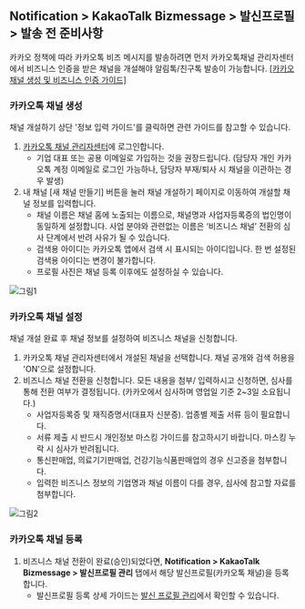 ## Notification > KakaoTalk Bizmessage > 발신프로필 > 발송 전 준비사항
카카오 정책에 따라 카카오톡 비즈 메시지를 발송하려면 먼저 카카오톡채널 관리자센터에서 비즈니스 인증을 받은 채널을 개설해야 알림톡/친구톡 발송이 가능합니다. [[카카오 채널 생성 및 비즈니스 인증 가이드]](https://kakaobusiness.gitbook.io/main/channel/start)


### 카카오톡 채널 생성
채널 개설하기 상단 '정보 입력 가이드'를 클릭하면 관련 가이드를 참고할 수 있습니다.
1. [카카오톡 채널 관리자센터](https://accounts.kakao.com/login/?continue=https%3A%2F%2Fbusiness.kakao.com%2Fdashboard%2F#login)에 로그인합니다.
   * 기업 대표 또는 공용 이메일로 가입하는 것을 권장드립니다. (담당자 개인 카카오톡 계정 이메일로 로그인 가능하나, 담당자 부재/퇴사 시 채널을 이관하는 경우 발생)
2. 내 채널 [새 채널 만들기] 버튼을 눌러 채널 개설하기 페이지로 이동하여 개설할 채널 정보를 입력합니다.
   * 채널 이름은 채널 홈에 노출되는 이름으로, 채널명과 사업자등록증의 법인명이 동일하게 설정합니다. 사업 분야와 관련없는 이름은 ‘비즈니스 채널’ 전환의 심사 단계에서 반려 사유가 될 수 있습니다.
   * 검색용 아이디는 카카오톡 앱에서 검색 시 표시되는 아이디입니다. 한 번 설정된 검색용 아이디는 변경이 불가합니다.
   * 프로필 사진은 채널 등록 이후에도 설정하실 수 있습니다.

![그림1](https://static.toastoven.net/prod_alimtalk/KTB_Image_1.png)

### 카카오톡 채널 설정
채널 개설 완료 후 채널 정보를 설정하여 비즈니스 채널을 신청합니다.
1. 카카오톡 채널 관리자센터에서 개설된 채널을 선택합니다. 채널 공개와 검색 허용을 'ON'으로 설정합니다.
2. 비즈니스 채널 전환을 신청합니다. 모든 내용을 첨부/ 입력하시고 신청하면, 심사를 통해 전환 여부가 결정됩니다. (카카오에서 심사하며 영업일 기준 2~3일 소요됩니다.)
   * 사업자등록증 및 재직증명서(대표자 신분증). 업종별 제출 서류 등이 필요합니다.
   * 서류 제출 시 반드시 개인정보 마스킹 가이드를 참고하시기 바랍니다. 마스킹 누락 시 심사가 반려됩니다.
   * 통신판매업, 의료기기판매업, 건강기능식품판매업의 경우 신고증을 첨부합니다.
   * 입력한 비즈니스 정보의 기업명과 채널 이름이 다를 경우, 심사에 참고할 자료를 첨부합니다.

![그림2](https://static.toastoven.net/prod_alimtalk/KTB_Image_1.png)

### 카카오톡 채널 등록
1. 비즈니스 채널 전환이 완료(승인)되었다면, **Notification > KakaoTalk Bizmessage > 발신프로필 관리** 탭에서 해당 발신프로필(카카오톡 채널)을 등록합니다.
   * 발신프로필 등록 상세 가이드는 [발신 프로필 관리](https://docs.nhncloud.com/ko/Notification/KakaoTalk%20Bizmessage/ko/common-console-guide/#_5)에서 확인할 수 있습니다.

